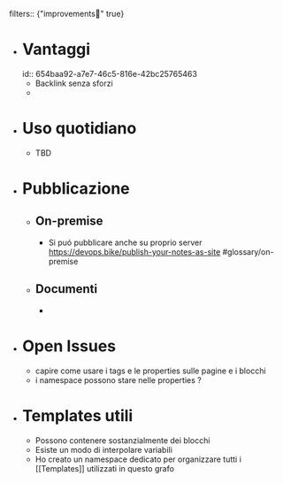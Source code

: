 filters:: {"improvements💪" true}

- # Vantaggi
  id:: 654baa92-a7e7-46c5-816e-42bc25765463
	- Backlink senza sforzi
	-
- # Uso quotidiano
	- TBD
- # Pubblicazione
	- ## On-premise
		- Si puó pubblicare anche su proprio server https://devops.bike/publish-your-notes-as-site #glossary/on-premise
	- ## Documenti
		-
- # Open Issues
	- capire come usare i tags e le properties sulle pagine e i blocchi
	- i namespace possono stare nelle properties ?
- # Templates utili
	- Possono contenere sostanzialmente dei blocchi
	- Esiste un modo di interpolare variabili
	- Ho creato un namespace dedicato per organizzare tutti i [[Templates]] utilizzati in questo grafo